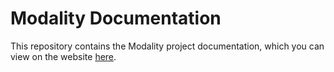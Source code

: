 # Modality Documentation

This repository contains the Modality project documentation, which you can view on the website [here][modality-docs].

[modality-docs]: https://docs.modality.one
